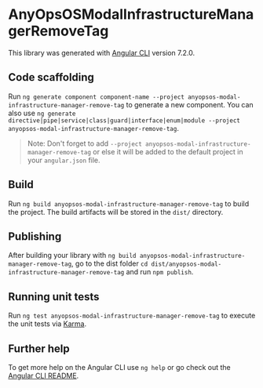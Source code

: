 # AnyOpsOSModalInfrastructureManagerRemoveTag

This library was generated with [Angular CLI](https://github.com/angular/angular-cli) version 7.2.0.

## Code scaffolding

Run `ng generate component component-name --project anyopsos-modal-infrastructure-manager-remove-tag` to generate a new component. You can also use `ng generate directive|pipe|service|class|guard|interface|enum|module --project anyopsos-modal-infrastructure-manager-remove-tag`.
> Note: Don't forget to add `--project anyopsos-modal-infrastructure-manager-remove-tag` or else it will be added to the default project in your `angular.json` file. 

## Build

Run `ng build anyopsos-modal-infrastructure-manager-remove-tag` to build the project. The build artifacts will be stored in the `dist/` directory.

## Publishing

After building your library with `ng build anyopsos-modal-infrastructure-manager-remove-tag`, go to the dist folder `cd dist/anyopsos-modal-infrastructure-manager-remove-tag` and run `npm publish`.

## Running unit tests

Run `ng test anyopsos-modal-infrastructure-manager-remove-tag` to execute the unit tests via [Karma](https://karma-runner.github.io).

## Further help

To get more help on the Angular CLI use `ng help` or go check out the [Angular CLI README](https://github.com/angular/angular-cli/blob/master/README.md).
